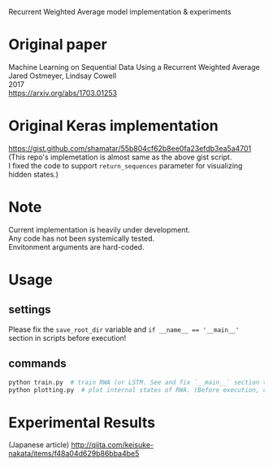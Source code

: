 Recurrent Weighted Average model implementation & experiments

# Original paper
Machine Learning on Sequential Data Using a Recurrent Weighted Average  
Jared Ostmeyer, Lindsay Cowell  
2017  
https://arxiv.org/abs/1703.01253

# Original Keras implementation
https://gist.github.com/shamatar/55b804cf62b8ee0fa23efdb3ea5a4701  
(This repo's implemetation is almost same as the above gist script.  
I fixed the code to support `return_sequences` parameter for visualizing hidden states.)

# Note
Current implementation is heavily under development.  
Any code has not been systemically tested.  
Envitonment arguments are hard-coded.

# Usage
## settings
Please fix the `save_root_dir` variable and `if __name__ == '__main__'` section in scripts before execution!

## commands
```bash
python train.py  # train RWA (or LSTM. See and fix `__main__` section to switch the model)
python plotting.py  # plot internal states of RWA. (Before execution, check your trained model filename and fix the variables in this file!)
```

# Experimental Results
(Japanese article)
http://qiita.com/keisuke-nakata/items/f48a04d629b86bba4be5
